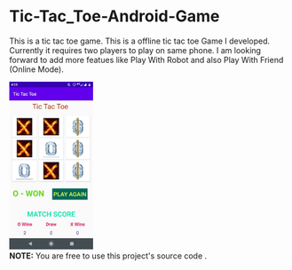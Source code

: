 # Tic-Tac_Toe-Android-Game
This is a tic tac toe game. This is a offline tic tac toe Game I developed. Currently it requires two players to play on same phone. I am looking forward to add more featues like Play With Robot and also Play With Friend (Online Mode).


<img src="https://github.com/bitactro/Tic-Tac_Toe-Android-Game/blob/master/img1.jpeg"   width="30%" height="30%"> 
<br>
<b>NOTE:</b>
You are free to use this project's source code .

